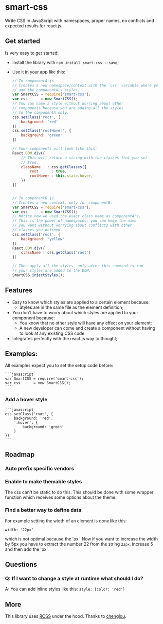 # smart-css

Write CSS in JavaScript with namespaces, proper names, no conflicts and expected results for react.js.



## Get started

Is very easy to get started:

 - Install the library with `npm install smart-css --save`;
 - Use it in your app like this:

    ```javascript
    // In componentA.js
    // Creates a new namespace/context with the `css` variable where you 
    // add the componentA's styles.
    var SmartCSS = require('smart-css');
    var css      = new SmartCSS();
    // You can name a style without worring about other
    // components because you are adding all the styles
    // to the componentA only.
    css.setClass('root', {
        background: 'red'
    })
    css.setClass('rootHover', {
        background: 'green'
    })

    // Your components will look like this:
    React.DOM.div({
        // This will return a string with the classes that you set
        // true.
        className   : css.getClasses({
            root      : true,
            rootHover : this.state.hover,
        })
    })


    // In componentB.js
    // Creates a new context, only for componentB.
    var SmartCSS = require('smart-css');
    var css      = new SmartCSS();
    // Notice how we used the exact class name as componentA's.
    // This is the power of namespaces, you can keep the name
    // you want without worrying about conflicts with other
    // classes you defined.
    css.setClass('root', {
        background: 'yellow'
    })
    React.DOM.div({
        className : css.getClass('root')
    })

    // Then apply all the styles, only after this command is ran
    // your styles are added to the DOM.
    SmartCSS.injectStyles();
    ```



## Features

 - Easy to know which styles are applied to a certain element because:
   - Styles are in the same file as the element definition;
 - You don't have to worry about which styles are applied to your component because:
   - You know that no other style will have any effect on your element;
   - A new developer can come and create a component without having to look at any
     existing CSS code.
 - Integrates perfectly with the react.js way to thought;



## Examples:

All examples expect you to set the setup code before:

    ```javascript
    var SmartCSS = require('smart-css');
    var css      = new SmartCSS();
    ```


### Add a hover style

    ```javascript
    css.setClass('root', {
        background: 'red',
        ':hover': {
            background: 'green'
        }
    })
    ```



## Roadmap

### Auto prefix specific vendors

### Enable to make themable styles

The css can't be static to do this. This should be done with some wrapper function which
receives some options about the theme.

### Find a better way to define data

For example setting the width of an element is done like this:

    width: '22px'

which is not optimal because the 'px'. Now if you want to increase the width by 5px you have to extract the number 22 from the string `22px`, increase 5 and then add the 'px'.



## Questions


### Q: If I want to change a style at runtime what should I do?

A: You can add inline styles like this: `style: {color: 'red'}` 


## More

This library uses [RCSS](https://github.com/chenglou/RCSS) under the hood. Thanks to [chenglou](https://github.com/chenglou).
